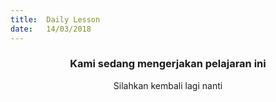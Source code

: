 ```yaml
---
title:  Daily Lesson
date:   14/03/2018
---
```


### <center>Kami sedang mengerjakan pelajaran ini</center>
<center>Silahkan kembali lagi nanti</center>